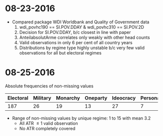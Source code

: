 # 08-23-2016
- Compared package WDI Worldbank and Quality of Government data
    1. wdi_povhc190 == SI.POV.DDAY & wdi_povhc310 == SI.POV.2D
    2. Decision for SI.POV.DDAY, b/c closest in line with paper
    3. AnteilabsolutArme correlates only weakly with other head counts
    4. Valid observations in only 6 per cent of all country years
    5. Distributions by regime type highly unstable b/c very few valid
        observations for all but electoral regimes

# 08-25-2016
 
Absolute frequencies of non-missing values

| Electoral | Military | Monarchy | Oneparty | Ideocracy | Personalist | All |
| --- | --- | --- | --- | --- | --- | --- | 
| 187 | 26 | 19 | 13 | 27 | 7 | 279 |

- Range of non-missing values by unique regime: 1 to 15 with mean 3.2
    - All ATR $\leq 1$ valid observation
    - No ATR completely covered